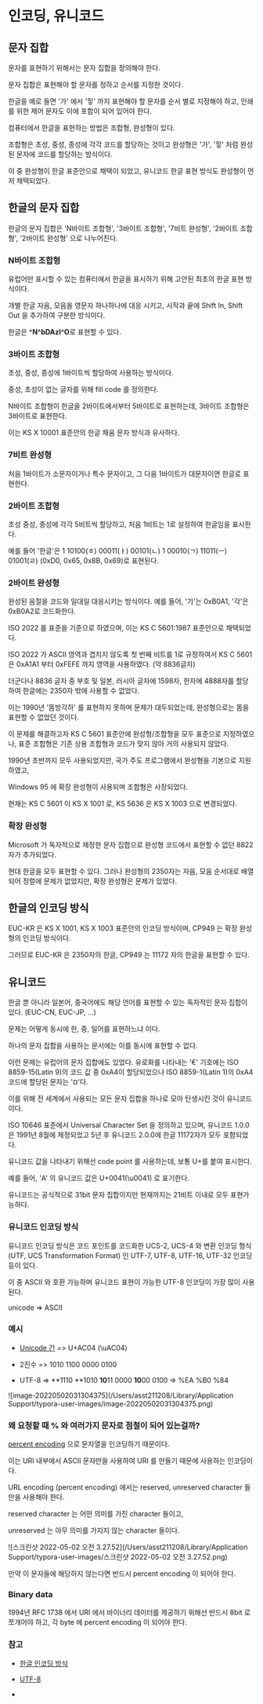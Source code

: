 # 인코딩, 유니코드



## 문자 집합

문자를 표현하기 위해서는 문자 집합을 정의해야 한다.

문자 집합은 표현해야 할 문자를 정하고 순서를 지정한 것이다.

한글을 예로 들면 '가' 에서 '힣' 까지 표현해야 할 문자를 순서 별로 지정해야 하고, 인쇄를 위한 제어 문자도 이에 포함이 되어 있어야 한다.



컴퓨터에서 한글을 표현하는 방법은 조합형, 완성형이 있다.

조합형은 초성, 중성, 종성에 각각 코드를 할당하는 것이고 완성형은 '가', '힣' 처럼 완성된 문자에 코드를 할당하는 방식이다.

이 중 완성형이 한글 표준안으로 채택이 되었고, 유니코드 한글 표현 방식도 완성형이 먼저 채택되었다.



## 한글의 문자 집합

한글의 문자 집합은 'N바이트 조합형', '3바이트 조합형', '7비트 완성형', '2바이트 조합형', '2바이트 완성형' 으로 나누어진다.



### N바이트 조합형

유럽어만 표시할 수 있는 컴퓨터에서 한글을 표시하기 위해 고안된 최초의 한글 표현 방식이다.

개별 한글 자음, 모음을 영문자 하나하나에 대응 시키고, 시작과 끝에 Shift In, Shift Out 을 추가하여 구분한 방식이다.

한글은 **^N^bDAzI^O**로 표현할 수 있다.



### 3바이트 조합형

초성, 중성, 종성에 1바이트씩 할당하여 사용하는 방식이다.

중성, 초성이 없는 글자를 위해 fill code 를 정의한다.

N바이트 조합형이 한글을 2바이트에서부터 5바이트로 표현하는데, 3바이트 조합형은 3바이트로 표현한다.

이는 KS X 10001 표준안의 한글 채움 문자 방식과 유사하다.



### 7비트 완성형

처음 1바이트가 소문자이거나 특수 문자이고, 그 다음 1바이트가 대문자이면 한글로 표현한다.

 

### 2바이트 조합형

초성 중성, 종성에 각각 5비트씩 할당하고, 처음 1비트는 1로 설정하여 한글임을 표시한다.

예를 들어 '한글'은 1 10100(ㅎ) 00011(ㅏ) 00101(ㄴ) 1 00010(ㄱ) 11011(ㅡ) 01001(ㄹ) (0xD0, 0x65, 0x8B, 0x69)로 표현된다.



### 2바이트 완성형

완성된 음절을 코드와 일대일 대응시키는 방식이다. 예를 들어, '가'는 0xB0A1, '각'은 0xB0A2로 코드화한다. 

ISO 2022 를 표준을 기준으로 하였으며, 이는 KS C 5601:1987 표준안으로 채택되었다.

ISO 2022 가 ASCII 영역과 겹치지 않도록 첫 번째 비트를 1로 규정하여서 KS C 5601은 0xA1A1 부터 0xFEFE 까지 영역을 사용하였다. (약 8836글자)

더군다나 8836 글자 중 부호 및 일본, 러시아 글자에 1598자, 한자에 4888자를 할당하여 한글에는 2350자 밖에 사용할 수 없었다.

이는 1990년 '똠방각하' 를 표현하지 못하며 문제가 대두되었는데, 완성형으로는 똠을 표현할 수 없었던 것이다.



이 문제를 해결하고자 KS C 5601 표준안에 완성형/조합형을 모두 표준으로 지정하였으나, 표준 조합형은 기존 상용 조합형과 코드가 맞지 않아 거의 사용되지 않았다.

1990년 초반까지 모두 사용되었지만, 국가 주도 프로그램에서 완성형을 기본으로 지원하였고,

Windows 95 에 확장 완성형이 사용되며 조합형은 사장되었다.

현재는 KS C 5601 이 KS X 1001 로, KS 5636 은 KS X 1003 으로 변경되었다.



### 확장 완성형

Microsoft 가 독자적으로 제정한 문자 집합으로 완성형 코드에서 표현할 수 없던 8822자가 추가되었다.

현대 한글을 모두 표현할 수 있다. 그러나 완성형의 2350자는 자음, 모음 순서대로 배열되어 정렬에 문제가 없었지만, 확장 완성형은 문제가 있었다.





## 한글의 인코딩 방식

EUC-KR 은 KS X 1001, KS X 1003 표준안의 인코딩 방식이며, CP949 는 확장 완성형의 인코딩 방식이다.

그러므로 EUC-KR 은 2350자의 한글, CP949 는 11172 자의 한글을 표현할 수 있다.







## 유니코드

한글 뿐 아니라 일본어, 중국어에도 해당 언어를 표현할 수 있는 독자적인 문자 집합이 있다. (EUC-CN, EUC-JP, ...)

문제는 어떻게 동시에 한, 중, 일어를 표현하느냐 이다.

하나의 문자 집합을 사용하는 문서에는 이를 동시에 표현할 수 없다.



이런 문제는 유럽어의 문자 집합에도 있었다. 유로화를 나타내는 '€' 기호에는 ISO 8859-15(Latin 9)의 코드 값 중 0xA4이 할당되었으나 ISO 8859-1(Latin 1)의 0xA4 코드에 할당된 문자는 '¤'다.



이를 위해 전 세계에서 사용되는 모든 문자 집합을 하나로 모아 탄생시킨 것이 유니코드이다.

ISO 10646 표준에서 Universal Character Set 을 정의하고 있으며, 유니코드 1.0.0은 1991년 8월에 제정되었고 5년 후 유니코드 2.0.0에 한글 11172자가 모두 포함되었다.



유니코드 값을 나타내기 위해선 code point 를 사용하는데, 보통 U+를 붙여 표시한다.

예를 들어, 'A' 의 유니코드 값은 U+0041(\u0041) 로 표기한다.

유니코드는 공식적으로 31bit 문자 집합이지만 현재까지는 21비트 이내로 모두 표현가능하다.



### 유니코드 인코딩 방식

유니코드 인코딩 방식은 코드 포인트를 코드화한 UCS-2, UCS-4 와 변환 인코딩 형식 (UTF, UCS Transformation Format) 인 UTF-7, UTF-8, UTF-16, UTF-32 인코딩 등이 있다.

이 중 ASCII 와 호환 가능하며 유니코드 표현이 가능한 UTF-8 인코딩이 가장 많이 사용된다.





 unicode => ASCII

### 예시

- [Unicode 간](https://ko.wikipedia.org/wiki/%EC%9C%A0%EB%8B%88%EC%BD%94%EB%93%9C_A000~AFFF) => U+AC04 (\uAC04)

- 2진수 => 1010 1100 0000 0100
- UTF-8 => **1110 **1010 **10**11 0000 **10**00 0100 => %EA %B0 %84

![image-20220502031304375](/Users/asst211208/Library/Application Support/typora-user-images/image-20220502031304375.png)





### 왜 요청할 때 % 와 여러가지 문자로 점철이 되어 있는걸까?

[percent encoding](https://en.wikipedia.org/wiki/Percent-encoding) 으로 문자열을 인코딩하기 때문이다.

이는 URI 내부에서 ASCII 문자만을 사용하여 URI 를 만들기 때문에 사용하는 인코딩이다.



URL encoding (percent encoding) 에서는 reserved, unreserved character 들 만을 사용해야 한다.

reserved character 는 어떤 의미를 가진 character 들이고,

unreserved 는 아무 의미를 가지지 않는 character 들이다.

![스크린샷 2022-05-02 오전 3.27.52](/Users/asst211208/Library/Application Support/typora-user-images/스크린샷 2022-05-02 오전 3.27.52.png)



만약 이 문자들에 해당하지 않는다면 반드시 percent encoding 이 되어야 한다.



### Binary data

1994년 RFC 1738 에서 URI 에서 바이너리 데이터를 제공하기 위해선 반드시 8bit 로 쪼개어야 하고, 각 byte 에 percent encoding 이 되어야 한다. 





### 참고

- [한글 인코딩 방식](https://d2.naver.com/helloworld/19187)

- [UTF-8](https://en.wikipedia.org/wiki/UTF-8)
- 

















